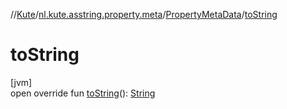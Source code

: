 //[Kute](../../../index.md)/[nl.kute.asstring.property.meta](../index.md)/[PropertyMetaData](index.md)/[toString](to-string.md)

# toString

[jvm]\
open override fun [toString](to-string.md)(): [String](https://kotlinlang.org/api/latest/jvm/stdlib/kotlin/-string/index.html)
